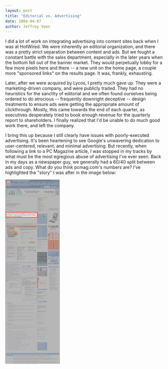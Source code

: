 ```yaml
--- 
layout: post
title: "Editorial vs. Advertising"
date: 2004-04-07
author: Jeffrey Veen
---
```

I did a lot of work on integrating advertising into content sites back when I was at HotWired. We were inherently an editorial organization, and there was a pretty strict separation between content and ads. But we fought a constant battle with the sales department, especially in the later years when the bottom fell out of the banner market. They would perpetually lobby for a few more pixels here and there -- a new unit on the home page, a couple more "sponsored links" on the results page. It was, frankly, exhausting.

Later, after we were acquired by Lycos, I pretty much gave up. They were a marketing-driven company, and were publicly traded. They had no heuristics for the sanctity of editorial and we often found ourselves being ordered to do atrocious -- frequently downright deceptive -- design treatments to ensure ads were getting the appropriate amount of clickthrough. Mostly, this came towards the end of each quarter, as executives desperately tried to book enough revenue for the quarterly report to shareholders. I finally realized that I'd be unable to do much good work there, and left the company.

I bring this up because I still clearly have issues with poorly-executed advertising. It's been heartening to see Google's unwavering dedication to user-centered, relevant, and minimal advertising. But recently, when following a link to a PC Magazine article, I was stopped in my tracks by what must be the most egregious abuse of advertising I've ever seen. Back in my days as a newspaper guy, we generally had a 60/40 split between ads and copy. What do you think pcmag.com's numbers are? I've highlighted the "story" I was after in the image below:

<a href="http://www.pcmag.com/article2/0,1759,1555181,00.asp"><img src="/jeff/images/pcmag.jpg" alt="Advertising run amok at pcmag.com" /></a>
&#8203;